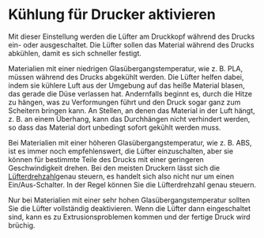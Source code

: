 Kühlung für Drucker aktivieren
====
Mit dieser Einstellung werden die Lüfter am Druckkopf während des Drucks ein- oder ausgeschaltet. Die Lüfter sollen das Material während des Drucks abkühlen, damit es sich schneller festigt.

Materialien mit einer niedrigen Glasübergangstemperatur, wie z. B. PLA, müssen während des Drucks abgekühlt werden. Die Lüfter helfen dabei, indem sie kühlere Luft aus der Umgebung auf das heiße Material blasen, das gerade die Düse verlassen hat. Andernfalls beginnt es, durch die Hitze zu hängen, was zu Verformungen führt und den Druck sogar ganz zum Scheitern bringen kann. An Stellen, an denen das Material in der Luft hängt, z. B. an einem Überhang, kann das Durchhängen nicht verhindert werden, so dass das Material dort unbedingt sofort gekühlt werden muss.

Bei Materialien mit einer höheren Glasübergangstemperatur, wie z. B. ABS, ist es immer noch empfehlenswert, die Lüfter einzuschalten, aber sie können für bestimmte Teile des Drucks mit einer geringeren Geschwindigkeit drehen. Bei den meisten Druckern lässt sich die [Lüfterdrehzahl](cool_fan_speed.md)genau steuern, es handelt sich also nicht nur um einen Ein/Aus-Schalter. In der Regel können Sie die Lüfterdrehzahl genau steuern.

Nur bei Materialien mit einer sehr hohen Glasübergangstemperatur sollten Sie die Lüfter vollständig deaktivieren. Wenn die Lüfter dann eingeschaltet sind, kann es zu Extrusionsproblemen kommen und der fertige Druck wird brüchig.